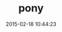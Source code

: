 ---
layout: post
title:  "pony"
repo:   "benprew/pony"
date:   2015-02-18 10:44:23
gemurl: http://github.com/benprew/pony
---